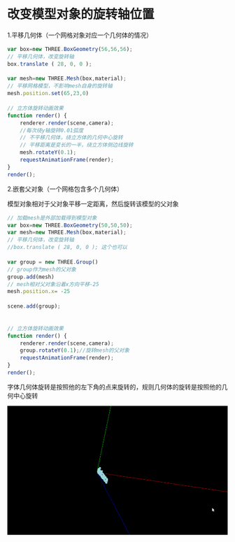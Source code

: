 # 改变模型对象的旋转轴位置

1.平移几何体（一个网格对象对应一个几何体的情况）

```javascript
var box=new THREE.BoxGeometry(56,56,56);
// 平移几何体，改变旋转轴
box.translate ( 28, 0, 0 );

var mesh=new THREE.Mesh(box,material);
// 平移网格模型，不影响mesh自身的旋转轴
mesh.position.set(65,23,0)

// 立方体旋转动画效果
function render() {
    renderer.render(scene,camera);
    //每次绕y轴旋转0.01弧度
    // 不平移几何体，绕立方体的几何中心旋转
    // 平移距离是变长的一半，绕立方体侧边线旋转
    mesh.rotateY(0.1);
    requestAnimationFrame(render);
}
render();
```

2.嵌套父对象（一个网格包含多个几何体）

模型对象相对于父对象平移一定距离，然后旋转该模型的父对象

```javascript
// 加载mesh是外部加载得到模型对象
var box=new THREE.BoxGeometry(50,50,50);
var mesh=new THREE.Mesh(box,material);
// 平移几何体，改变旋转轴
//box.translate ( 28, 0, 0 ); 这个也可以

var group = new THREE.Group()
// group作为mesh的父对象
group.add(mesh)
// mesh相对父对象沿着x方向平移-25
mesh.position.x= -25

scene.add(group);


// 立方体旋转动画效果
function render() {
    renderer.render(scene,camera);
    group.rotateY(0.1);//旋转mesh的父对象
    requestAnimationFrame(render);
}
render();
```





字体几何体旋转是按照他的左下角的点来旋转的，规则几何体的旋转是按照他的几何中心旋转

![5](遇到的问题.assets/5.gif)